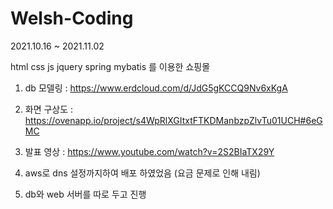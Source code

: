 # Welsh-Coding
2021.10.16 ~ 2021.11.02






html css js jquery spring mybatis 를 이용한 쇼핑몰

1. db 모델링 : https://www.erdcloud.com/d/JdG5gKCCQ9Nv6xKgA

2. 화면 구상도 : https://ovenapp.io/project/s4WpRlXGItxtFTKDManbzpZlvTu01UCH#6eGMC

3. 발표 영상 : https://www.youtube.com/watch?v=2S2BIaTX29Y

4. aws로 dns 설정까지하여 배포 하였었음 (요금 문제로 인해 내림)

5. db와 web 서버를 따로 두고 진행

